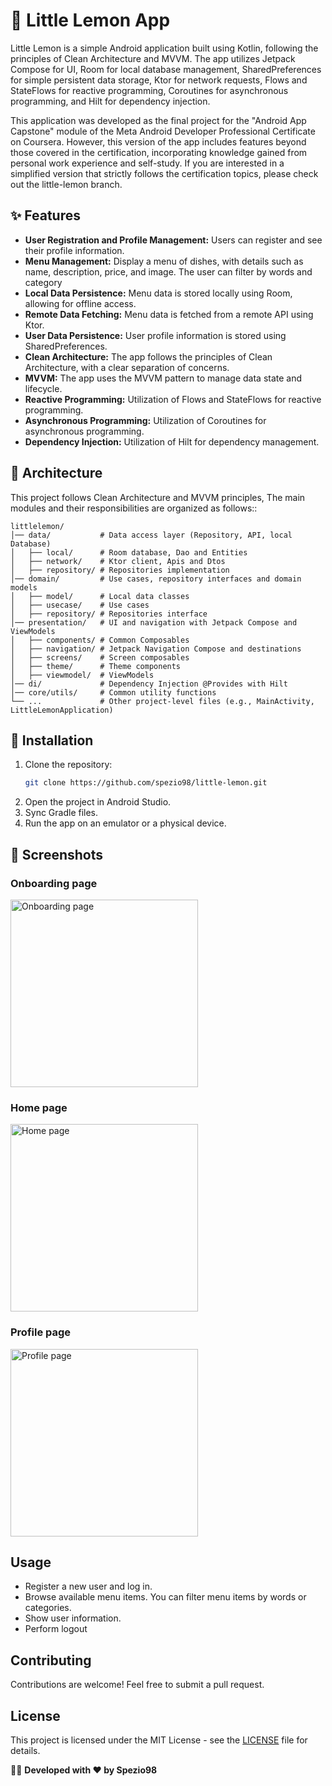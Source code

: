 # 🍋 Little Lemon App

Little Lemon is a simple Android application built using Kotlin, following the principles of Clean Architecture and MVVM. The app utilizes Jetpack Compose for UI, Room for local database management, SharedPreferences for simple persistent data storage, Ktor for network requests, Flows and StateFlows for reactive programming, Coroutines for asynchronous programming, and Hilt for dependency injection.

This application was developed as the final project for the "Android App Capstone" module of the Meta Android Developer Professional Certificate on Coursera. However, this version of the app includes features beyond those covered in the certification, incorporating knowledge gained from personal work experience and self-study. If you are interested in a simplified version that strictly follows the certification topics, please check out the little-lemon branch.

## ✨ Features

*   **User Registration and Profile Management:** Users can register and see their profile information.
*   **Menu Management:** Display a menu of dishes, with details such as name, description, price, and image. The user can filter by words and category
*   **Local Data Persistence:** Menu data is stored locally using Room, allowing for offline access.
*   **Remote Data Fetching:** Menu data is fetched from a remote API using Ktor.
*   **User Data Persistence:** User profile information is stored using SharedPreferences.
*   **Clean Architecture:** The app follows the principles of Clean Architecture, with a clear separation of concerns.
*   **MVVM:** The app uses the MVVM pattern to manage data state and lifecycle.
*   **Reactive Programming:** Utilization of Flows and StateFlows for reactive programming.
*   **Asynchronous Programming:** Utilization of Coroutines for asynchronous programming.
*   **Dependency Injection:** Utilization of Hilt for dependency management.

## 📂 Architecture

This project follows Clean Architecture and MVVM principles,  The main modules and their responsibilities are organized as follows::

```
littlelemon/
│── data/           # Data access layer (Repository, API, local Database)
│   ├── local/      # Room database, Dao and Entities
│   ├── network/    # Ktor client, Apis and Dtos
│   ├── repository/ # Repositories implementation
│── domain/         # Use cases, repository interfaces and domain models
│   ├── model/      # Local data classes
│   ├── usecase/    # Use cases 
│   ├── repository/ # Repositories interface
│── presentation/   # UI and navigation with Jetpack Compose and ViewModels
│   ├── components/ # Common Composables
│   ├── navigation/ # Jetpack Navigation Compose and destinations
│   ├── screens/    # Screen composables
│   ├── theme/      # Theme components
│   ├── viewmodel/  # ViewModels
│── di/             # Dependency Injection @Provides with Hilt
│── core/utils/     # Common utility functions
└── ...             # Other project-level files (e.g., MainActivity, LittleLemonApplication)
```

## 🚀 Installation

1. Clone the repository:
   ```sh
   git clone https://github.com/spezio98/little-lemon.git
   ```
2. Open the project in Android Studio.
3. Sync Gradle files.
4. Run the app on an emulator or a physical device.

## 📸 Screenshots
### Onboarding page
<img src="./app/src/main/res/screenshots/onboarding_screenshot.png" alt="Onboarding page" width="300"/>


### Home page
<img src="./app/src/main/res/screenshots/home_screenshot.png" alt="Home page" width="300"/>


### Profile page
<img src="./app/src/main/res/screenshots/profile_screenshot.png" alt="Profile page" width="300"/>

## Usage

- Register a new user and log in.
- Browse available menu items. You can filter menu items by words or categories.
- Show user information.
- Perform logout

## Contributing

Contributions are welcome! Feel free to submit a pull request.

## License

This project is licensed under the MIT License - see the [LICENSE](LICENSE) file for details.

👨‍💻 **Developed with ❤️ by Spezio98**

